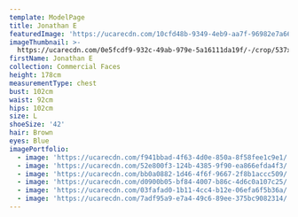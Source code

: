 ```yaml
---
template: ModelPage
title: Jonathan E
featuredImage: 'https://ucarecdn.com/10cfd48b-9349-4eb9-aa7f-96982e7a6615/'
imageThumbnail: >-
  https://ucarecdn.com/0e5fcdf9-932c-49ab-979e-5a16111da19f/-/crop/537x745/98,7/-/preview/
firstName: Jonathan E
collection: Commercial Faces
height: 178cm
measurementType: chest
bust: 102cm
waist: 92cm
hips: 102cm
size: L
shoeSize: '42'
hair: Brown
eyes: Blue
imagePortfolio:
  - image: 'https://ucarecdn.com/f941bbad-4f63-4d0e-850a-8f58fee1c9e1/'
  - image: 'https://ucarecdn.com/52e800f3-124b-4385-9f90-ea866efda4f3/'
  - image: 'https://ucarecdn.com/bb0a0882-1d46-4f6f-9667-2f8b1accc509/'
  - image: 'https://ucarecdn.com/d0900b05-bf84-4007-b86c-4d6c0a107c25/'
  - image: 'https://ucarecdn.com/03fafad0-1b11-4cc4-b12e-06efa6f5b36a/'
  - image: 'https://ucarecdn.com/7adf95a9-e7a4-49c6-89ee-375bc9082314/'
---
```


